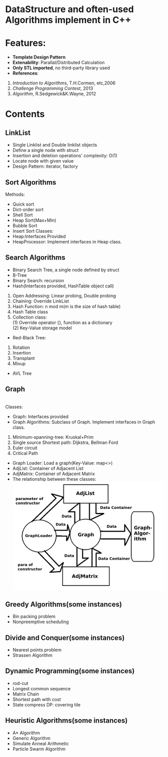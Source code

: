 # DataStructure and often-used Algorithms implement in C++
# Features:
* **Template Design Pattern**
* **Extenability**: Parallal/Distributed Calculation
* **Only STL imported**, no third-party library used
* **References**:
1. *Introduction to Algorithms*, T.H.Cormen, etc,2006<br/>
2. *Challenge Programming Contest*, 2013<br/>
3. *Algorithm*, R.Sedgewick&K.Wayne, 2012<br/>
# Contents
## LinkList
* Single Linklist and Double linklist objects
* Define a single node with struct
* Insertion and deletion operations' complexity: O(1)
* Locate node with given value
* Design Pattern: iterator, factory
## Sort Algorithms
Methods:<br/>
* Quick sort
* Dict-order sort
* Shell Sort
* Heap Sort(Max+Min)
* Bubble Sort
* Insert Sort
Classes:<br/>
* Heap:Interfaces Provided
* HeapProcessor: Implement interfaces in Heap class. 
## Search Algorithms
* Binary Search Tree, a single node defined by struct
* B-Tree
* Binary Search: recursion
* Hash(Interfaces provided, HashTable object call)<br/>
1. Open Addressing: Linear probing, Double probing<br/>
2. Chaining: Override LinkList<br/>
3. Hash Function: n mod m(m is the size of hash table)<br/>
4. Hash Table class<br/>
5. Collection class:<br/>
(1) Override operator {}, function as a dictionary<br/>
(2) Key-Value storage model<br/>
* Red-Black Tree:<br/>
1. Rotation<br/>
2. Insertion<br/>
3. Transplant<br/>
4. Mixup<br/>
* AVL Tree
## Graph
<br/>Classes:<br/>
* Graph: Interfaces provided
* Graph Algorithms: Subclass of Graph. Implement interfaces in Graph class.
1. Minimum-spanning-tree: Kruskal+Prim<br/>
2. Single source Shortest path: Dijkstra, Bellman Ford<br/>
3. Euler circuit<br/>
4. Critical Path<br/>
* Graph Loader: Load a graph(Key-Value: map<>)
* AdjList: Container of Adjacent List
* AdjMatrix: Container of Adjacent Matrix
* The relationship between these classes:
![image](https://github.com/markmakemate/DataStructure/blob/master/Relationship.png)
## Greedy Algorithms(some instances)
* Bin packing problem
* Nonpreemptive scheduling
## Divide and Conquer(some instances)
* Nearest points problem
* Strassen Algorithm
## Dynamic Programming(some instances)
* rod-cut
* Longest common sequence
* Matrix Chain
* Shortest path with cost
* State compress DP: covering tile
## Heuristic Algorithms(some instances)
* A* Algorithm
* Generic Algorithm
* Simulate Anneal Arithmetic
* Particle Swarm Algorithm

